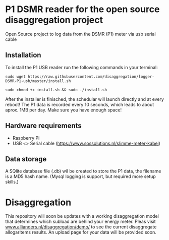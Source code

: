 # P1 DSMR reader for the open source disaggregation project
Open Source project to log data from the DSMR (P1) meter via usb serial cable

## Installation
To install the P1 USB reader run the following commands in your terminal:

```
sudo wget https://raw.githubusercontent.com/disaggregation/logger-DSMR-P1-usb/master/install.sh

sudo chmod +x install.sh && sudo ./install.sh
```

After the installer is finisched, the schedular will launch directly and at every reboot!
The P1 data is recorded every 10 seconds, which leads to about aprox. 1MB per day. Make sure you have enough space!

## Hardware requirements
- Raspberry Pi
- USB <> Serial cable (https://www.sossolutions.nl/slimme-meter-kabel)

## Data storage
A SQlite database file (.db) wil be created to store the P1 data, the filename is a MD5 hash name.
(Mysql logging is support, but required more setup skills.)

# Disaggregation
This repository will soon be updates with a working disaggregation model that determines which subload are behind your energy meter.
Pleas visit www.allianders.nl/disaggregation/demo/ to see the current disaggregate allogaritems results. An upload page for your data will be provided soon.

